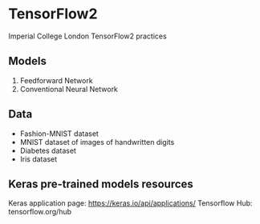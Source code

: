 # TensorFlow2

Imperial College London TensorFlow2 practices

## Models
1. Feedforward Network
2. Conventional Neural Network

## Data
 - Fashion-MNIST dataset
 - MNIST dataset of images of handwritten digits
 - Diabetes dataset
 - Iris dataset

## Keras pre-trained models resources
Keras application page: https://keras.io/api/applications/
Tensorflow Hub: tensorflow.org/hub


